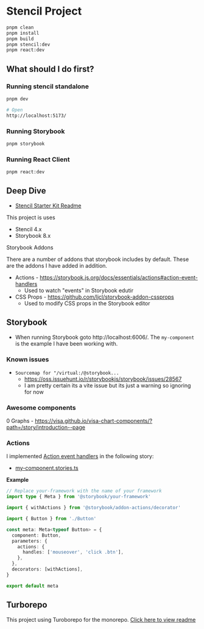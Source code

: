# Stencil Project

```bash
pnpm clean
pnpm install
pnpm build
pnpm stencil:dev
pnpm react:dev
```

## What should I do first?

### Running stencil standalone

```sh
pnpm dev

# Open
http://localhost:5173/
```

### Running Storybook

```bash
pnpm storybook
```

### Running React Client

```bash
pnpm react:dev
```

## Deep Dive

- [Stencil Starter Kit Readme](./packages/stencil-library/readme.md)

This project is uses

- Stencil 4.x
- Storybook 8.x

Storybook Addons

There are a number of addons that storybook includes by default. These are the addons I have added in addition.

- Actions - https://storybook.js.org/docs/essentials/actions#action-event-handlers
  - Used to watch "events" in Storybook edutir
- CSS Props - https://github.com/ljcl/storybook-addon-cssprops
  - Used to modify CSS props in the Storybook editor

## Storybook

- When running Storybook goto http://localhost:6006/. The `my-component` is the example I have been working with.

### Known issues

- `Sourcemap for "/virtual:/@storybook...`
  - https://oss.issuehunt.io/r/storybookjs/storybook/issues/28567
  - I am pretty certain its a vite issue but its just a warning so ignoring for now

### Awesome components

0 Graphs - https://visa.github.io/visa-chart-components/?path=/story/introduction--page

### Actions

I implemented [Action event handlers](https://storybook.js.org/docs/essentials/actions#action-event-handlers) in the following story:

- [my-component.stories.ts](./packages/stencil-library/src/components/my-component/my-component.stories.ts)

**Example**

```ts
// Replace your-framework with the name of your framework
import type { Meta } from '@storybook/your-framework'

import { withActions } from '@storybook/addon-actions/decorator'

import { Button } from './Button'

const meta: Meta<typeof Button> = {
  component: Button,
  parameters: {
    actions: {
      handles: ['mouseover', 'click .btn'],
    },
  },
  decorators: [withActions],
}

export default meta
```

## Turborepo

This project using Turoborepo for the monorepo. [Click here to view readme](README-turborepo.md)
